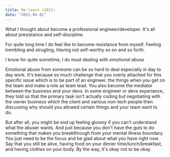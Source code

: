 ```yaml
---
title: Re-learn (2021)
date: "2021-04-02"
---
```


What I thought about become a professional engineer/developer. It's all about presistance and self-discipline. 

For quite long time I do feel like to become resistance from myself. Feeling trembling and strugling, Having not self-worthy so on and so forth. 

I know for quite sometime, I do must dealing with *emotional abuse*

Emotional abuse from someone can be so hard to deal especially in day to day work.
It's because so much challenge that you overly attached for this specific issue which is to be part of an engineer.
the things when you get on the team and make a role as team lead. You also become the mediator between the business and your devs. In some engineer or devs experiance, they told us that the primary task isn't actually coding but negotiating with the owner business which the client and various non-tech people then discussing why should you allowed certain things and your team want to do.

But after all, you might be end up feeling gloomy if you can't understand what the abuser wants. And just because you don't have the guts to do something that makes you breakthrough from your mental illness boundary. You just need to be the focus and be glad about what you have right now. Say that you still be alive, having food on your dinner time/lunch/breakfast, and having clothes on your body. By the way, it's okay not to be okay.
<!-- but I mean you need to embrace what weakness that you have for this time, then make it become your strength to move on. -->






